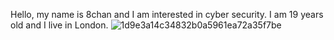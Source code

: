 Hello, my name is 8chan and I am interested in cyber security. I am 19 years old and I live in London.
![1d9e3a14c34832b0a5961ea72a35f7be](https://github.com/NashChat/NashChat/assets/164668378/8faea463-fbbb-4039-af4c-e8fb26cf28d1)
